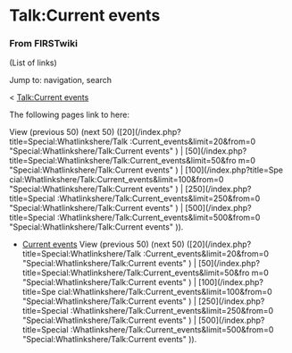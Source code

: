 # Talk:Current events

### From FIRSTwiki

(List of links)

Jump to: navigation, search

&lt; [Talk:Current events](/index.php?title=Talk:Current_events&redirect=no
"Talk:Current events" )  

The following pages link to here:

View (previous 50) (next 50) ([20](/index.php?title=Special:Whatlinkshere/Talk
:Current_events&limit=20&from=0 "Special:Whatlinkshere/Talk:Current events" )
| [50](/index.php?title=Special:Whatlinkshere/Talk:Current_events&limit=50&fro
m=0 "Special:Whatlinkshere/Talk:Current events" ) | [100](/index.php?title=Spe
cial:Whatlinkshere/Talk:Current_events&limit=100&from=0
"Special:Whatlinkshere/Talk:Current events" ) | [250](/index.php?title=Special
:Whatlinkshere/Talk:Current_events&limit=250&from=0
"Special:Whatlinkshere/Talk:Current events" ) | [500](/index.php?title=Special
:Whatlinkshere/Talk:Current_events&limit=500&from=0
"Special:Whatlinkshere/Talk:Current events" )).

  * [Current events](/index.php/Current_events "Current events" )
View (previous 50) (next 50) ([20](/index.php?title=Special:Whatlinkshere/Talk
:Current_events&limit=20&from=0 "Special:Whatlinkshere/Talk:Current events" )
| [50](/index.php?title=Special:Whatlinkshere/Talk:Current_events&limit=50&fro
m=0 "Special:Whatlinkshere/Talk:Current events" ) | [100](/index.php?title=Spe
cial:Whatlinkshere/Talk:Current_events&limit=100&from=0
"Special:Whatlinkshere/Talk:Current events" ) | [250](/index.php?title=Special
:Whatlinkshere/Talk:Current_events&limit=250&from=0
"Special:Whatlinkshere/Talk:Current events" ) | [500](/index.php?title=Special
:Whatlinkshere/Talk:Current_events&limit=500&from=0
"Special:Whatlinkshere/Talk:Current events" )).

